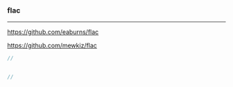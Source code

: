 ### flac
---
https://github.com/eaburns/flac

https://github.com/mewkiz/flac

```go
//



```

```go
//




```

```
```


